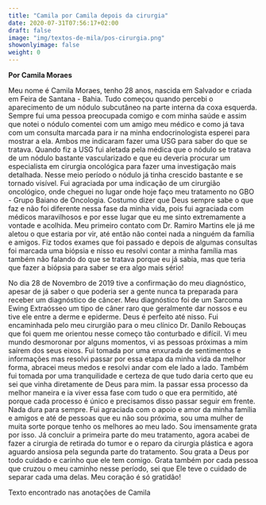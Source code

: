 ```yaml
---
title: "Camila por Camila depois da cirurgia"
date: 2020-07-31T07:56:17+02:00
draft: false
image: "img/textos-de-mila/pos-cirurgia.png"
showonlyimage: false
weight: 0
---
```


<!--more-->

**Por Camila Moraes**

Meu nome é Camila Moraes, tenho 28 anos, nascida em Salvador e criada em Feira de Santana - Bahia. Tudo começou
quando percebi o aparecimento de um nódulo subcutâneo na parte interna da coxa esquerda. Sempre fui uma pessoa
preocupada comigo e com minha saúde e assim que notei o nódulo comentei com um amigo meu médico e como já
tava com um consulta marcada para ir na minha endocrinologista esperei para mostrar a ela. Ambos me
indicaram fazer uma USG para saber do que se tratava. Quando fiz a USG fui aletada pela médica que o nódulo
se tratava de um nódulo bastante vascularizado e que eu deveria procurar um especialista em cirurgia oncológica
para fazer uma investigação mais detalhada. Nesse meio período o nódulo já tinha crescido bastante e se tornado
visível. Fui agraciada por uma indicação de um cirurgião oncológico, onde cheguei no lugar onde hoje faço meu
tratamento no GBO - Grupo Baiano de Oncologia. Costumo dizer que Deus sempre sabe o que faz e não foi diferente
nessa fase da minha vida, pois fui agraciada com médicos maravilhosos e por esse lugar que eu me sinto extremamente
a vontade e acolhida. Meu primeiro contato com Dr. Ramiro Martins ele já me aletou o que estaria por vir,
até então não contei nada a ninguém da família e amigos. Fiz todos exames que foi passado e depois de algumas
consultas foi marcada uma biópsia e nisso eu resolvi contar a minha família mas também não falando do que se
tratava porque eu já sabia, mas que teria que fazer a biópsia para saber se era algo mais sério!

No dia 28 de Novembro de 2019 tive a confirmação do meu diagnóstico, apesar de já saber o que poderia ser
a gente nunca ta preparada para receber um diagnóstico de câncer. Meu diagnóstico foi de um Sarcoma Ewing
Extraósseo um tipo de câner raro que geralmente dar nossos e eu tive ele entre a derme e epiderme.
Deus é perfeito até nisso. Fui encaminhada pelo meu cirurgião para o meu clínico Dr. Danilo Rebouças que
foi quem me orientou nesse começo tão conturbado e difícil. Vi meu mundo desmoronar por alguns momentos,
vi as pessoas próximas a mim saírem dos seus eixos. Fui tomada por uma enxurada de sentimentos e informações
mas resolvi passar por essa etapa da minha vida da melhor forma, abracei meus medos e resolvi andar com ele
lado a lado. Também fui tomada por uma tranquilidade e certeza de que tudo daria certo que eu sei que vinha
diretamente de Deus para mim. Ia passar essa processo da melhor maneira e ia viver essa fase com tudo o que
era permitido, até porque cada processo é único e precisamos disso passar seguir em frente. Nada dura para
sempre. Fui agraciada com o apoio e amor da minha família e amigos e até de pessoas que eu não sou próxima,
sou uma mulher de muita sorte porque tenho os melhores ao meu lado. Sou imensamente grata por isso. Já concluir
a primeira parte do meu tratamento, agora acabei de fazer a cirurgia de retirada do tumor e o reparo da cirurgia
plástica e agora aguardo ansiosa pela segunda parte do tratamento. Sou grata a Deus por todo cuidado e carinho
que ele tem comigo. Grata também por cada pessoa que cruzou o meu caminho nesse período, sei que Ele teve o
cuidado de separar cada uma delas. Meu coração é só gratidão!

Texto encontrado nas anotações de Camila